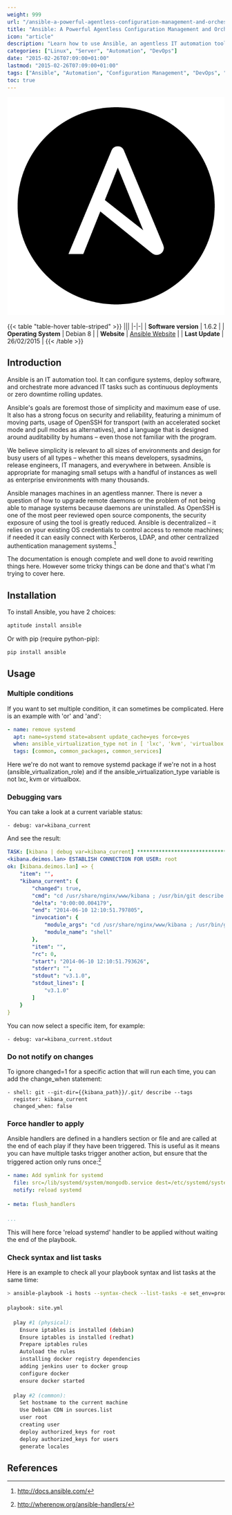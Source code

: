 ```yaml
---
weight: 999
url: "/ansible-a-powerful-agentless-configuration-management-and-orchestrator-solution/"
title: "Ansible: A Powerful Agentless Configuration Management and Orchestrator Solution"
icon: "article"
description: "Learn how to use Ansible, an agentless IT automation tool for configuration management, application deployment, and task orchestration"
categories: ["Linux", "Server", "Automation", "DevOps"]
date: "2015-02-26T07:09:00+01:00"
lastmod: "2015-02-26T07:09:00+01:00"
tags: ["Ansible", "Automation", "Configuration Management", "DevOps", "SSH"]
toc: true
---
```


![Ansible](/images/ansible_logo.png)

{{< table "table-hover table-striped" >}}
|||
|-|-|
| **Software version** | 1.6.2 |
| **Operating System** | Debian 8 |
| **Website** | [Ansible Website](https://www.ansible.com) |
| **Last Update** | 26/02/2015 |
{{< /table >}}

## Introduction

Ansible is an IT automation tool. It can configure systems, deploy software, and orchestrate more advanced IT tasks such as continuous deployments or zero downtime rolling updates.

Ansible's goals are foremost those of simplicity and maximum ease of use. It also has a strong focus on security and reliability, featuring a minimum of moving parts, usage of OpenSSH for transport (with an accelerated socket mode and pull modes as alternatives), and a language that is designed around auditability by humans – even those not familiar with the program.

We believe simplicity is relevant to all sizes of environments and design for busy users of all types – whether this means developers, sysadmins, release engineers, IT managers, and everywhere in between. Ansible is appropriate for managing small setups with a handful of instances as well as enterprise environments with many thousands.

Ansible manages machines in an agentless manner. There is never a question of how to upgrade remote daemons or the problem of not being able to manage systems because daemons are uninstalled. As OpenSSH is one of the most peer reviewed open source components, the security exposure of using the tool is greatly reduced. Ansible is decentralized – it relies on your existing OS credentials to control access to remote machines; if needed it can easily connect with Kerberos, LDAP, and other centralized authentication management systems.[^1]

The documentation is enough complete and well done to avoid rewriting things here. However some tricky things can be done and that's what I'm trying to cover here.

## Installation

To install Ansible, you have 2 choices:

```bash
aptitude install ansible
```

Or with pip (require python-pip):

```bash
pip install ansible
```

## Usage

### Multiple conditions

If you want to set multiple condition, it can sometimes be complicated. Here is an example with 'or' and 'and':

```yaml
- name: remove systemd
  apt: name=systemd state=absent update_cache=yes force=yes
  when: ansible_virtualization_type not in [ 'lxc', 'kvm', 'virtualbox' ] and (ansible_virtualization_role != 'host')
  tags: [common, common_packages, common_services]
```

Here we're do not want to remove systemd package if we're not in a host (ansible_virtualization_role) and if the ansible_virtualization_type variable is not lxc, kvm or virtualbox.

### Debugging vars

You can take a look at a current variable status:

```
- debug: var=kibana_current
```

And see the result:

```yaml
TASK: [kibana | debug var=kibana_current] ************************************* 
<kibana.deimos.lan> ESTABLISH CONNECTION FOR USER: root
ok: [kibana.deimos.lan] => {
    "item": "", 
    "kibana_current": {
        "changed": true, 
        "cmd": "cd /usr/share/nginx/www/kibana ; /usr/bin/git describe --tags ", 
        "delta": "0:00:00.004179", 
        "end": "2014-06-10 12:10:51.797805", 
        "invocation": {
            "module_args": "cd /usr/share/nginx/www/kibana ; /usr/bin/git describe --tags", 
            "module_name": "shell"
        }, 
        "item": "", 
        "rc": 0, 
        "start": "2014-06-10 12:10:51.793626", 
        "stderr": "", 
        "stdout": "v3.1.0", 
        "stdout_lines": [
            "v3.1.0"
        ]
    }
}
```

You can now select a specific item, for example:

```
- debug: var=kibana_current.stdout
```

### Do not notify on changes

To ignore changed=1 for a specific action that will run each time, you can add the change_when statement:

```
- shell: git --git-dir={{kibana_path}}/.git/ describe --tags
  register: kibana_current
  changed_when: false
```

### Force handler to apply

Ansible handlers are defined in a handlers section or file and are called at the end of each play if they have been triggered. This is useful as it means you can have multiple tasks trigger another action, but ensure that the triggered action only runs once:[^2]

```yaml
- name: Add symlink for systemd
  file: src=/lib/systemd/system/mongodb.service dest=/etc/systemd/system/multi-user.target.wants/mongodb.service state=link
  notify: reload systemd

- meta: flush_handlers
 
...
```

This will here force 'reload systemd' handler to be applied without waiting the end of the playbook.

### Check syntax and list tasks

Here is an example to check all your playbook syntax and list tasks at the same time:

```bash
> ansible-playbook -i hosts --syntax-check --list-tasks -e set_env=prod -D --limit server01 site.yml 

playbook: site.yml

  play #1 (physical):
    Ensure iptables is installed (debian)
    Ensure iptables is installed (redhat)
    Prepare iptables rules
    Autoload the rules
    installing docker registry dependencies
    adding jenkins user to docker group
    configure docker
    ensure docker started

  play #2 (common):
    Set hostname to the current machine
    Use Debian CDN in sources.list
    user root
    creating user
    deploy authorized_keys for root
    deploy authorized_keys for users
    generate locales
```

## References

[^1]: http://docs.ansible.com/
[^2]: http://wherenow.org/ansible-handlers/
